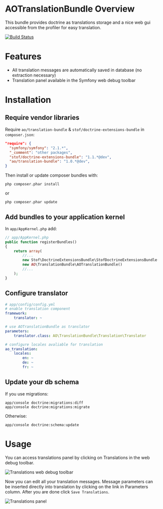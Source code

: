 AOTranslationBundle Overview
============================

This bundle provides doctrine as translations storage and a nice web gui accessible from the profiler for easy translation.

[![Build Status](https://secure.travis-ci.org/adrianolek/AOTranslationBundle.png)](http://travis-ci.org/adrianolek/AOTranslationBundle)

Features
========

* All translation messages are automatically saved in database (no extraction necessary)
* Translation panel available in the Symfony web debug toolbar

Installation
============

Require vendor libraries
------------------------

Require `ao/translation-bundle` & `stof/doctrine-extensions-bundle` in `composer.json`:
```json
"require": {
  "symfony/symfony": "2.1.*",
  "_comment": "other packages",
  "stof/doctrine-extensions-bundle": "1.1.*@dev",
  "ao/translation-bundle": "1.0.*@dev",
}
```

Then install or update composer bundles with:

    php composer.phar install
    
or

    php composer.phar update

Add bundles to your application kernel
--------------------------------------

In `app/AppKernel.php` add:
```php
// app/AppKernel.php
public function registerBundles()
{
    return array(
        //...
        new Stof\DoctrineExtensionsBundle\StofDoctrineExtensionsBundle(),
        new AO\TranslationBundle\AOTranslationBundle()
        //...
    );
}
```

Configure translator
--------------------

```yml
# app/config/config.yml
# enable translation component
framework:
    translator: ~

# use AOTranslationBundle as translator
parameters:
    translator.class: AO\TranslationBundle\Translation\Translator

# configure locales avaliable for translation 
ao_translation:
    locales:
        en: ~
        de: ~
        fr: ~
```

Update your db schema
---------------------

If you use migrations:
```
app/console doctrine:migrations:diff
app/console doctrine:migrations:migrate
```

Otherwise:
```
app/console doctrine:schema:update
```

Usage
=====

You can access translations panel by clicking on Translations in the web debug toolbar.

![Translations web debug toolbar](https://raw.github.com/adrianolek/AOTranslationBundle/master/Resources/doc/img/profiler.png)

Now you can edit all your translation messages.
Message parameters can be inserted directly into translation by clicking on the link in Parameters column.
After you are done click `Save Translations`.

![Translations panel](https://raw.github.com/adrianolek/AOTranslationBundle/master/Resources/doc/img/panel.png)

